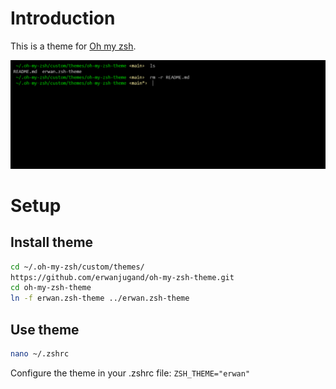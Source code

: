 # Introduction

This is a theme for [Oh my zsh](https://ohmyz.sh/).

![screenshot](https://raw.githubusercontent.com/erwanjugand/oh-my-zsh-theme/main/screenshot.png)



# Setup

## Install theme

```bash
cd ~/.oh-my-zsh/custom/themes/
https://github.com/erwanjugand/oh-my-zsh-theme.git
cd oh-my-zsh-theme
ln -f erwan.zsh-theme ../erwan.zsh-theme
```

## Use theme

```bash
nano ~/.zshrc
```
Configure the theme in your .zshrc file: `ZSH_THEME="erwan"`
